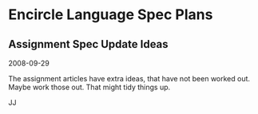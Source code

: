 Encircle Language Spec Plans
============================

Assignment Spec Update Ideas
----------------------------

2008-09-29

The assignment articles have extra ideas, that have not been worked out. Maybe work those out. That might tidy things up.

JJ
